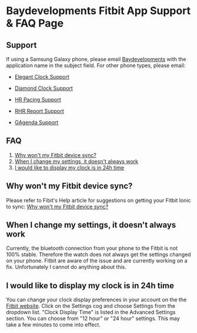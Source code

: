 # Baydevelopments Fitbit App Support & FAQ Page

## Support

If using a Samsung Galaxy phone, please email <a href="mailto:allyann.baydevelopments@gmail.com">Baydevelopments</a> with the application name in the subject field. For other phone types, please email: 

  *  <a href="mailto:allyann.baydevelopments+elegant_clock@gmail.com">Elegant Clock Support</a>

  *  <a href="mailto:allyann.baydevelopments+diamond_clock@gmail.com">Diamond Clock Support</a>

  *  <a href="mailto:allyann.baydevelopments+hr_pacing@gmail.com">HR Pacing Support</a>
  
  *  <a href="mailto:allyann.baydevelopments+rhr_report@gmail.com">RHR Report Support</a>
  
  *  <a href="mailto:allyann.baydevelopments+gagenda@gmail.com">GAgenda Support</a>


## FAQ

1. <a href="#FAQ_1">Why won't my Fitbit device sync?</a>
2. <a href="#FAQ_2">When I change my settings, it doesn't always work</a>
3. <a href="#FAQ_3">I would like to display my clock is in 24h time</a>

### <h2 id="FAQ_1">Why won't my Fitbit device sync?</h2>

Please refer to Fibit's Help article for suggestions on getting your Fitbit Ionic to sync: <a href="http://help.fitbit.com/articles/en_US/Help_article/1866/?l=en_US&c=Topics%3ASyncing&fs=Search&pn=1">Why won't my Fitbit device sync?</a>

### <h2 id="FAQ_2">When I change my settings, it doesn't always work</h2>

Currently, the bluetooth connection from your phone to the Fitbit is not 100% stable. Therefore the watch does not always get the settings changed on your phone. Fitbit are aware of the issue and are currently working on a fix. Unfortunately I cannot do anything about this.

### <h2 id="FAQ_3">I would like to display my clock is in 24h time</h2>

You can change your clock display preferences in your account on the the <a href="https://www.fitbit.com/">Fitbit website</a>. Click on the Settings cog and choose Settings from the dropdown list. "Clock Display Time" is listed in the Advanced Settings section. You can choose from "12 hour" or "24 hour" settings. This may take a few minutes to come into effect.
